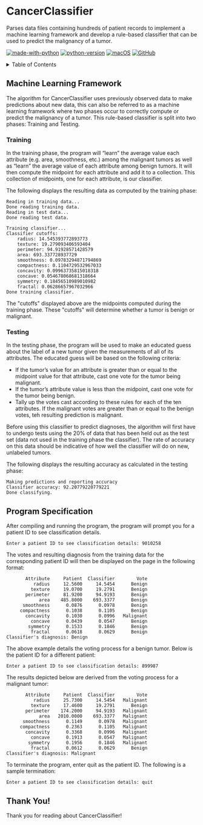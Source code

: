 # CancerClassifier
Parses data files containing hundreds of patient records to implement a machine learning framework and develop a rule-based classifier that can be used to predict the malignancy of a tumor.

[![made-with-python](https://img.shields.io/badge/Made%20with-Python-1f425f.svg)](https://www.python.org/) [![python-version](https://img.shields.io/badge/Python-3.7-blue.svg)](https://shields.io/) [![macOS](https://svgshare.com/i/ZjP.svg)](https://svgshare.com/i/ZjP.svg) [![GitHub](https://badgen.net/badge/icon/github?icon=github&label)](https://github.com/sammurraytuesta)

<!-- TABLE OF CONTENTS -->
<details>
  <summary>Table of Contents</summary>
  <ol>
      <li><a href="#Machine-Learning-Framework">Machine Learning Framework</a></li>
      <ul>
        <li><a href="#Training">Training</a></li>
        <li><a href="#Testing">Testing</a></li>
      </ul>
    </li>
    <li><a href="#Program-Specification">Program Specification</a></li>
    <li><a href="#Thank-You">Thank You!</a></li>
  </ol>
</details>

## Machine Learning Framework 
The algorithm for CancerClassifier uses previously observed data to make predictions about new data, this can also be referred to as a machine learning framework where two phases occur to correctly compute or predict the malignancy of a tumor. This rule-based classifier is split into two phases: Training and Testing. 

### Training
In the training phase, the program will “learn” the average value each attribute (e.g. area, smoothness, etc.) among the malignant tumors as well as “learn” the average value of each attribute among benign tumors. It will then compute the midpoint for each attribute and add it to a collection. This collection of midpoints, one for each attribute, is our classifier.

The following displays the resulting data as computed by the training phase:

```
Reading in training data...
Done reading training data.
Reading in test data...
Done reading test data.

Training classifier...
Classifier cutoffs:
    radius: 14.545393772893773
    texture: 19.279093406593404
    perimeter: 94.91928571428579
    area: 693.337728937729
    smoothness: 0.09783294871794869
    compactness: 0.1104729532967033
    concavity: 0.09963735815018318
    concave: 0.054678068681318664
    symmetry: 0.18456510989010982
    fractal: 0.06286657967032966
Done training classifier.
```
The "cutoffs" displayed above are the midpoints computed during the training phase. These "cutoffs" will determine whether a tumor is benign or malignant.

### Testing 
In the testing phase, the program will be used to make an educated guess about the label of a new tumor given the measurements of all of its attributes. The educated guess will be based on the following criteria:

- If the tumor’s value for an attribute is greater than or equal to the midpoint value for that attribute, cast one vote for the tumor being malignant.
- If the tumor’s attribute value is less than the midpoint, cast one vote for the tumor being benign.
- Tally up the votes cast according to these rules for each of the ten attributes. If the malignant votes are greater than or equal to the benign votes, teh resulting prediction is malignant.

Before using this classifier to predict diagnoses, the algorithm will first have to undergo tests using the 20% of data that has been held out as the test set (data not used in the training phase the classifier). The rate of accuracy on this data should be indicative of how well the classifier will do on new, unlabeled tumors.

The following displays the resulting accuracy as calculated in the testing phase:
```
Making predictions and reporting accuracy
Classifier accuracy: 92.20779220779221
Done classifying.
```

## Program Specification
After compiling and running the program, the program will prompt you for a patient ID to see classification details. 

```
Enter a patient ID to see classification details: 9010258
```

The votes and resulting diagnosis from the training data for the corresponding patient ID will then be displayed on the page in the following format:

```
       Attribute     Patient  Classifier        Vote
          radius     12.5600     14.5454      Benign
         texture     19.0700     19.2791      Benign
       perimeter     81.9200     94.9193      Benign
            area    485.8000    693.3377      Benign
      smoothness      0.0876      0.0978      Benign
     compactness      0.1038      0.1105      Benign
       concavity      0.1030      0.0996   Malignant
         concave      0.0439      0.0547      Benign
        symmetry      0.1533      0.1846      Benign
         fractal      0.0618      0.0629      Benign
Classifier's diagnosis: Benign
```

The above example details the voting process for a benign tumor. Below is the patient ID for a different patient:

```
Enter a patient ID to see classification details: 899987
```

The results depicted below are derived from the voting process for a malignant tumor:

```
       Attribute     Patient  Classifier        Vote
          radius     25.7300     14.5454   Malignant
         texture     17.4600     19.2791      Benign
       perimeter    174.2000     94.9193   Malignant
            area   2010.0000    693.3377   Malignant
      smoothness      0.1149      0.0978   Malignant
     compactness      0.2363      0.1105   Malignant
       concavity      0.3368      0.0996   Malignant
         concave      0.1913      0.0547   Malignant
        symmetry      0.1956      0.1846   Malignant
         fractal      0.0612      0.0629      Benign
Classifier's diagnosis: Malignant
```

To terminate the program, enter quit as the patient ID. The following is a sample termination:

```
Enter a patient ID to see classification details: quit
```

## Thank You!
Thank you for reading about CancerClassifier!
